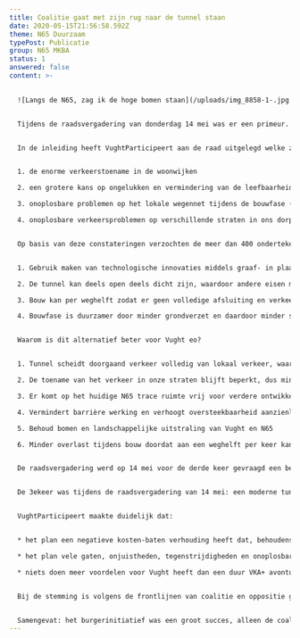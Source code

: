 ```yaml
---
title: Coalitie gaat met zijn rug naar de tunnel staan
date: 2020-05-15T21:56:58.592Z
theme: N65 Duurzaam
typePost: Publicatie
group: N65 MKBA
status: 1
answered: false
content: >-
  

  ![Langs de N65, zag ik de hoge bomen staan](/uploads/img_8858-1-.jpg "Langs de N65, zag ik de hoge bomen staan")


  Tijdens de raadsvergadering van donderdag 14 mei was er een primeur. VughtParticipeert heeft voor de eerste keer in de gemeente Vught succesvol een burgerinitiatief gestart om een beslissing van de gemeenteraad te vragen.


  In de inleiding heeft VughtParticipeert aan de raad uitgelegd welke zorgen er bestaan over de plannen en aanstaande beslissingen over de reconstructie van de N65. Vele bewoners hebben hun stem en argumenten laten horen in zienswijzen en tijdens de inspraakavond donderdag 7 mei. Deze zorgen komen voort uit de gevolgen van de VKA+ variant voor de reconstructie van de N65, over:


  1. de enorme verkeerstoename in de woonwijken

  2. een grotere kans op ongelukken en vermindering van de leefbaarheid

  3. onoplosbare problemen op het lokale wegennet tijdens de bouwfase (Goudappel Coffeng analyse)

  4. onoplosbare verkeersproblemen op verschillende straten in ons dorp en het waterbedeffect bij marginale aanpassingen.


  Op basis van deze constateringen verzochten de meer dan 400 ondertekenaars van het burgerinitiatief om een besluit over de VKA+ uit te stellen en alternatieven te onderzoeken voor deze problemen. Een mogelijk alternatief is een graaftunnel:


  1. Gebruik maken van technologische innovaties middels graaf- in plaats van boortunnels

  2. De tunnel kan deels open deels dicht zijn, waardoor andere eisen met betrekking tot veiligheid gelden

  3. Bouw kan per weghelft zodat er geen volledige afsluiting en verkeersinfarct optreedt

  4. Bouwfase is duurzamer door minder grondverzet en daardoor minder stikstof depositie.


  Waarom is dit alternatief beter voor Vught eo?


  1. Tunnel scheidt doorgaand verkeer volledig van lokaal verkeer, waardoor bovenliggende structuur kan worden ingezet voor lokaal verkeer dat dan niet door de woonwijken moet rijden

  2. De toename van het verkeer in onze straten blijft beperkt, dus minder ongelukken, betere leefbaarheid, minder geluidhinder, minder uitstoot en minder trillingen

  3. Er komt op het huidige N65 trace ruimte vrij voor verdere ontwikkeling, groenzones en veilige fiets- en wandelpaden, woningen en scholen kunnen goed en veilig worden ontsloten

  4. Vermindert barrière werking en verhoogt oversteekbaarheid aanzienlijk

  5. Behoud bomen en landschappelijke uitstraling van Vught en N65

  6. Minder overlast tijdens bouw doordat aan een weghelft per keer kan worden gewerkt


  De raadsvergadering werd op 14 mei voor de derde keer gevraagd een besluit te nemen zonder dat essentiële informatie ter beschikking is gesteld. In 2018 was bij de keuze voor VKA-variant het rapport Maatschappelijke Kosten-Baten Analyse onthouden waarin stond: NIET DOEN. Vorig jaar ging het over het besluit tot verhoging van het budget voor VKA+ waarbij essentiële verkeerscijfers niet beschikbaar waren die achteraf zeiden: NIET DOEN.


  De 3ekeer was tijdens de raadsvergadering van 14 mei: een moderne tunnelvariant is niet onderzocht en daarmee staat essentiële informatie niet ter beschikking. Aan de vooravond van mogelijk de zwaarste economische crisis van onze generatie, werd de raad gevraagd €33 Mio te steken in regionale infrastructuur.


  VughtParticipeert maakte duidelijk dat:


  * het plan een negatieve kosten-baten verhouding heeft dat, behoudens voor RWS, geen enkele oorspronkelijke doelstelling realiseert

  * het plan vele gaten, onjuistheden, tegenstrijdigheden en onoplosbare consequenties bevat

  * niets doen meer voordelen voor Vught heeft dan een duur VKA+ avontuur.


  Bij de stemming is volgens de frontlijnen van coalitie en oppositie gestemd en het burgerinitiatief afgewezen. Daarmee heeft de gemeente Vught zich de kans ontnomen een duurzame optie te onderzoeken. Dit zal het verzet tegen het bestemmingsplan helaas alleen maar verharden en de vertraging als gevolg van procedures vergroten.


  Samengevat: het burgerinitiatief was een groot succes, alleen de coalitie volhardt in haar koers. VughtParticipeert heeft laten zien dat het mogelijk is om de meningen en energie van vele inwoners direct onder de aandacht van de gemeenteraad te brengen en voelt zich gesterkt in haar doel de participatie verder uit te bouwen.
---
```

